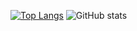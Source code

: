 [![Top Langs](https://github-readme-stats.vercel.app/api/top-langs/?username=r1nc&langs_count=15&layout=compact&hide=Makefile,CMake,Shell&custom_title=Most%20Used%20Languages)](https://github.com/anuraghazra/github-readme-stats)
![GitHub stats](https://github-readme-stats.vercel.app/api?username=r1nc&count_private=true&show_icons=true&include_all_commits=true&count_private=true&custom_title=GitHub%20Stats&line_height=28)
